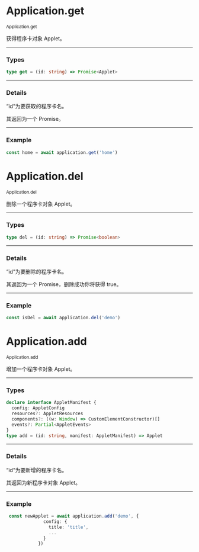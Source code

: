 # Application.get

<small>Application.get</small>

获得程序卡对象 Applet。

---

<h3>Types</h3>

```ts
type get = (id: string) => Promise<Applet>
```

---

<h3>Details</h3>

“id”为要获取的程序卡名。

其返回为一个 Promise。

---

<h3>Example</h3>

```ts
const home = await application.get('home')
```

# Application.del

<small>Application.del</small>

删除一个程序卡对象 Applet。

---

<h3>Types</h3>

```ts
type del = (id: string) => Promise<boolean>
```

---

<h3>Details</h3>

“id”为要删除的程序卡名。

其返回为一个 Promise，删除成功你将获得 true。

---

<h3>Example</h3>

```ts
const isDel = await application.del('demo')
```

# Application.add

<small>Application.add</small>

增加一个程序卡对象 Applet。

---

<h3>Types</h3>

```ts
declare interface AppletManifest {
  config: AppletConfig
  resources?: AppletResources
  components?: ((w: Window) => CustomElementConstructor)[]
  events?: Partial<AppletEvents>
}
type add = (id: string, manifest: AppletManifest) => Applet
```

---

<h3>Details</h3>

“id”为要新增的程序卡名。

其返回为新程序卡对象 Applet。

---

<h3>Example</h3>

```ts
 const newApplet = await application.add('demo', {
              config: {
                title: 'title',
                ...
              }
            })

```
